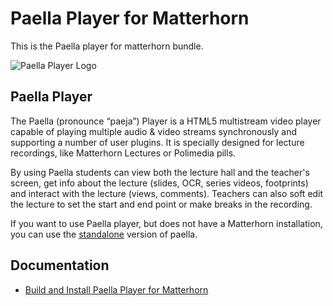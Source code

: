 # Paella Player for Matterhorn
This is the Paella player for matterhorn bundle.

![Paella Player Logo](https://raw.githubusercontent.com/polimediaupv/paella-matterhorn/master/doc/images/paella_mh.png)

## Paella Player

The Paella (pronounce “paeja”) Player is a HTML5 multistream video player capable of playing multiple audio & video
streams synchronously and supporting a number of user plugins. It is specially designed for lecture recordings, 
like Matterhorn Lectures or Polimedia pills.

By using Paella students can view both the lecture hall and the teacher's screen, get info about the lecture
(slides, OCR, series videos, footprints) and interact with the lecture (views, comments). Teachers can also soft
edit the lecture to set the start and end point or make breaks in the recording. 

If you want to use Paella player, but does not have a Matterhorn installation, you can use 
the [standalone](https://github.com/polimediaupv/paella) version of paella.


## Documentation

- [Build and Install Paella Player for Matterhorn](build.md)


